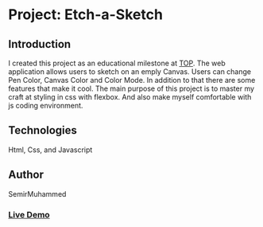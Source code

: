# Project: Etch-a-Sketch

## Introduction

I created this project as an educational milestone at [TOP](https://theodinproject.com). The web application allows users to sketch on an emply Canvas. Users can change Pen Color, Canvas Color and Color Mode. In addition to that there are some features that make it cool. The main purpose of this project is to master my craft at styling in css with flexbox. And also make myself comfortable with js coding environment.

## Technologies

Html, Css, and Javascript

## Author

SemirMuhammed

### [Live Demo](https://semirmuhammed.github.io/odin-etch-a-sketch)

